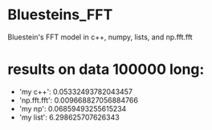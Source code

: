 # Bluesteins_FFT
Bluestein's FFT model in c++, numpy, lists, and np.fft.fft 

# results on data 100000 long:

* 'my c++': 0.05332493782043457
* 'np.fft.fft': 0.009668827056884766
* 'my np': 0.06859493255615234
* 'my list': 6.298625707626343  
